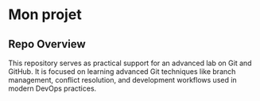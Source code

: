 # Mon projet
## Repo Overview
This repository serves as practical support for an advanced lab on Git and GitHub. It is focused on learning advanced Git techniques like branch management, conflict resolution, and development workflows used in modern DevOps practices. 
